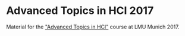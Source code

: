# Advanced Topics in HCI 2017
Material for the ["Advanced Topics in HCI"](http://www.medien.ifi.lmu.de/lehre/ss17/ath/) course at LMU Munich 2017.
